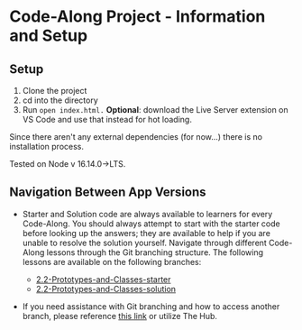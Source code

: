 # Code-Along Project - Information and Setup

## Setup
1. Clone the project
2. cd into the directory
3. Run `open index.html.` **Optional**: download the Live Server extension on VS Code and use that instead for hot loading.

Since there aren't any external dependencies (for now...) there is no installation process. 

Tested on Node v 16.14.0->LTS.

## Navigation Between App Versions
- Starter and Solution code are always available to learners for every Code-Along. You should always attempt to start with the starter code before looking up the answers; they are available to help if you are unable to resolve the solution yourself. Navigate through different Code-Along lessons through the Git branching structure. The following lessons are available on the following branches:
    - [2.2-Prototypes-and-Classes-starter](https://github.com/bloominstituteoftechnology/web-code-along-dom-ecommerce-clone/tree/2.2-Prototypes-and-Classes-starter)
    - [2.2-Prototypes-and-Classes-solution](https://github.com/bloominstituteoftechnology/web-code-along-dom-ecommerce-clone/tree/2.2-Prototypes-and-Classes-solution)

- If you need assistance with Git branching and how to access another branch, please reference [this link](https://www.atlassian.com/git/tutorials/using-branches/git-checkout) or utilize The Hub.
